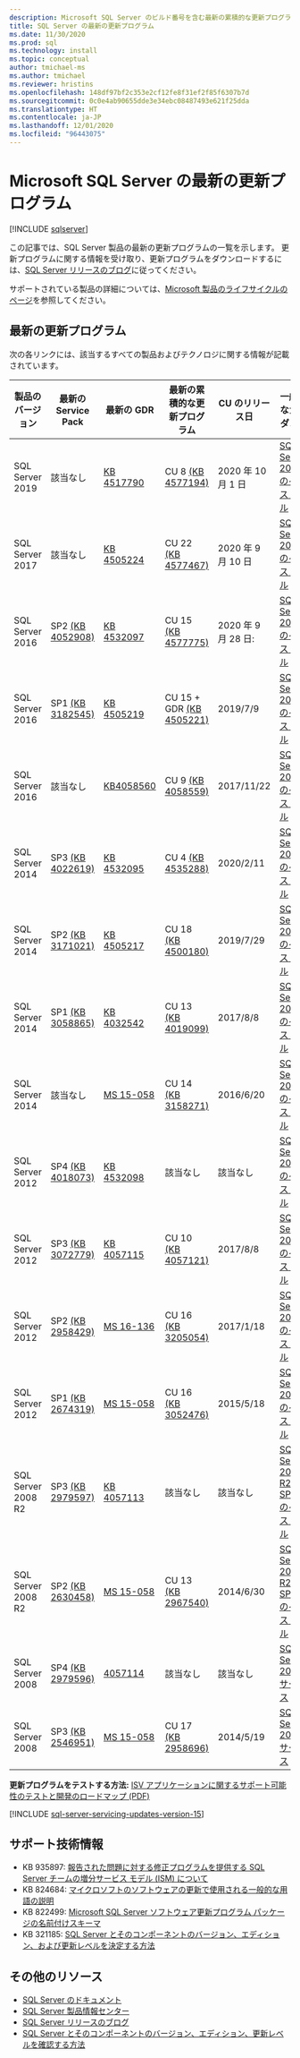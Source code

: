 ```yaml
---
description: Microsoft SQL Server のビルド番号を含む最新の累積的な更新プログラムと Service Pack の一覧。
title: SQL Server の最新の更新プログラム
ms.date: 11/30/2020
ms.prod: sql
ms.technology: install
ms.topic: conceptual
author: tmichael-ms
ms.author: tmichael
ms.reviewer: hristins
ms.openlocfilehash: 148df97bf2c353e2cf12fe8f31ef2f85f6307b7d
ms.sourcegitcommit: 0c0e4ab90655dde3e34ebc08487493e621f25dda
ms.translationtype: HT
ms.contentlocale: ja-JP
ms.lasthandoff: 12/01/2020
ms.locfileid: "96443075"
---
```

# <a name="latest-updates-for-microsoft-sql-server"></a>Microsoft SQL Server の最新の更新プログラム

[!INCLUDE [sqlserver](../../includes/applies-to-version/sqlserver.md)]

この記事では、SQL Server 製品の最新の更新プログラムの一覧を示します。 更新プログラムに関する情報を受け取り、更新プログラムをダウンロードするには、[SQL Server リリースのブログ](https://aka.ms/sqlreleases)に従ってください。

サポートされている製品の詳細については、[Microsoft 製品のライフサイクルのページ](/lifecycle/products/?terms=sql)を参照してください。

## <a name="latest-updates"></a>最新の更新プログラム

次の各リンクには、該当するすべての製品およびテクノロジに関する情報が記載されています。

|製品のバージョン   | 最新の Service Pack |  最新の GDR | 最新の累積的な更新プログラム | CU のリリース日 | 一般的なガイダンス  |
|--|--|--|--|--|--|
|SQL Server 2019|該当なし|[KB 4517790](https://support.microsoft.com/help/4517790)|CU 8 [(KB 4577194)](https://support.microsoft.com/help/4577194)|2020 年 10 月 1 日|[SQL Server 2019 のインストール](./install-sql-server.md)|
|SQL Server 2017|該当なし|[KB 4505224](https://support.microsoft.com/help/4505224)|CU 22 [(KB 4577467)](https://support.microsoft.com/help/4577467)|2020 年 9 月 10 日|[SQL Server 2017 のインストール](./install-sql-server.md)|
|SQL Server 2016|SP2 [(KB 4052908)](https://support.microsoft.com/help/4052908)|[KB 4532097](https://support.microsoft.com/help/4532097)|CU 15 [(KB 4577775)](https://support.microsoft.com/kb/4577775)|2020 年 9 月 28 日:|[SQL Server 2016 のインストール](./install-sql-server.md)|
|SQL Server 2016|SP1 [(KB 3182545)](https://support.microsoft.com/help/3182545/sql-server-2016-service-pack-1-release-information)|[KB 4505219](https://support.microsoft.com/help/4505219)|CU 15 + GDR [(KB 4505221)](https://support.microsoft.com/help/4505221)|2019/7/9|[SQL Server 2016 のインストール](./install-sql-server.md)|
|SQL Server 2016|該当なし|[KB4058560](https://support.microsoft.com/help/4058560)|CU 9 [(KB 4058559)](https://support.microsoft.com/help/4058559)|2017/11/22|[SQL Server 2016 のインストール](./install-sql-server.md)|
|SQL Server 2014|SP3 [(KB 4022619)](https://support.microsoft.com/kb/4022619)|[KB 4532095](https://support.microsoft.com/help/4532095)|CU 4 [(KB 4535288)](https://support.microsoft.com/kb/4535288)|2020/2/11|[SQL Server 2014 のインストール](https://www.microsoft.com/download/details.aspx?id=42299)|
|SQL Server 2014|SP2 [(KB 3171021)](https://support.microsoft.com/kb/3171021)|[KB 4505217](https://support.microsoft.com/help/4505217)|CU 18 [(KB 4500180)](https://support.microsoft.com/kb/4500180)|2019/7/29|[SQL Server 2014 のインストール](https://www.microsoft.com/download/details.aspx?id=42299)|
|SQL Server 2014|SP1 [(KB 3058865)](https://support.microsoft.com/kb/3058865)|[KB 4032542](https://support.microsoft.com/help/4032542/description-of-the-security-update-for-sql-server-2014-service-pack-1) |CU 13 [(KB 4019099)](https://support.microsoft.com/help/4019099)|2017/8/8|[SQL Server 2014 のインストール](https://www.microsoft.com/download/details.aspx?id=42299)|
|SQL Server 2014|該当なし|[MS 15-058](/security-updates/SecurityBulletins/2015/ms15-058)|CU 14 [(KB 3158271)](https://support.microsoft.com/kb/3158271)|2016/6/20|[SQL Server 2014 のインストール](https://www.microsoft.com/download/details.aspx?id=42299)|
|SQL Server 2012|SP4 [(KB 4018073)](https://support.microsoft.com/help/4018073/sql-server-2012-service-pack-4-release-information)  |[KB 4532098](https://support.microsoft.com/help/4532098)|該当なし|該当なし|[SQL Server 2012 のインストール](/previous-versions/sql/sql-server-2012/cc281837(v=sql.110))|
|SQL Server 2012|SP3 [(KB 3072779)](https://support.microsoft.com/help/3072779/sql-server-2012-service-pack-3-release-information)  |[KB 4057115](https://support.microsoft.com/help/4057115)|CU 10 [(KB 4057121)](https://support.microsoft.com/help/4057121)|2017/8/8|[SQL Server 2012 のインストール](/previous-versions/sql/sql-server-2012/cc281837(v=sql.110))|
|SQL Server 2012|SP2 [(KB 2958429)](https://support.microsoft.com/kb/2958429)|[MS 16-136](/security-updates/SecurityBulletins/2016/ms16-136)|CU 16 [(KB 3205054)](https://support.microsoft.com/help/3205054/cumulative-update-16-for-sql-server-2012-sp2) |2017/1/18|[SQL Server 2012 のインストール](/previous-versions/sql/sql-server-2012/cc281837(v=sql.110))|
|SQL Server 2012|SP1 [(KB 2674319)](https://support.microsoft.com/kb/2674319)|[MS 15-058](/security-updates/SecurityBulletins/2015/ms15-058)|CU 16 [(KB 3052476)](https://support.microsoft.com/kb/3052476)|2015/5/18|[SQL Server 2012 のインストール](/previous-versions/sql/sql-server-2012/cc281837(v=sql.110))|
|SQL Server 2008 R2 |SP3 [(KB 2979597)](https://support.microsoft.com/kb/2979597)|[KB 4057113](https://support.microsoft.com/help/4057113/security-update-for-vulnerabilities-in-sql-server)|該当なし|該当なし|[SQL Server 2008 R2 SP3 のインストール](https://www.microsoft.com/download/details.aspx?id=44271)|
|SQL Server 2008 R2 |SP2 [(KB 2630458)](https://support.microsoft.com/kb/2630458)|[MS 15-058](/security-updates/SecurityBulletins/2015/ms15-058)|CU 13 [(KB 2967540)](https://support.microsoft.com/kb/2967540)|2014/6/30|[SQL Server 2008 R2 SP2 のインストール](https://www.microsoft.com/download/details.aspx?id=30437)|
|SQL Server 2008 |SP4 [(KB 2979596)](https://support.microsoft.com/kb/2979596)|[4057114](https://support.microsoft.com/help/4057114/security-update-for-vulnerabilities-in-sql-server)|該当なし|該当なし|[SQL Server 2008 サービス](/previous-versions/sql/sql-server-2008/dd638062(v=sql.100))|
|SQL Server 2008|SP3 [(KB 2546951)](https://support.microsoft.com/kb/2546951)|[MS 15-058](/security-updates/SecurityBulletins/2015/ms15-058)|CU 17 [(KB 2958696)](https://support.microsoft.com/kb/2958696)|2014/5/19|[SQL Server 2008 サービス](/previous-versions/sql/sql-server-2008/dd638062(v=sql.100))|

**更新プログラムをテストする方法:** [ISV アプリケーションに関するサポート可能性のテストと開発のロードマップ (PDF)](https://msdnshared.blob.core.windows.net/media/TNBlogsFS/prod.evol.blogs.technet.com/CommunityServer.Blogs.Components.WeblogFiles/00/00/00/85/48/Files/0827.Testing%20And%20Developing%20Supportability%20Roadmaps%20for%20ISV%20Applications.pdf)

[!INCLUDE [sql-server-servicing-updates-version-15](../../includes/sql-server-servicing-updates-version-15.md)]

## <a name="knowledge-base"></a>サポート技術情報

- KB 935897: [報告された問題に対する修正プログラムを提供する SQL Server チームの増分サービス モデル (ISM) について](https://support.microsoft.com/kb/935897)
- KB 824684: [マイクロソフトのソフトウェアの更新で使用される一般的な用語の説明](https://support.microsoft.com/kb/824684)
- KB 822499: [Microsoft SQL Server ソフトウェア更新プログラム パッケージの名前付けスキーマ](https://support.microsoft.com/kb/822499)
- KB 321185: [SQL Server とそのコンポーネントのバージョン、エディション、および更新レベルを決定する方法](https://support.microsoft.com/kb/321185)

## <a name="additional-resources"></a>その他のリソース

- [SQL Server のドキュメント](../../sql-server/index.yml)
- [SQL Server 製品情報センター](https://www.microsoft.com/sqlserver/default.aspx)
- [SQL Server リリースのブログ](https://aka.ms/sqlreleases)
- [SQL Server とそのコンポーネントのバージョン、エディション、更新レベルを確認する方法](https://support.microsoft.com/help/321185/how-to-determine-the-version-edition-and-update-level-of-sql-server-an)
